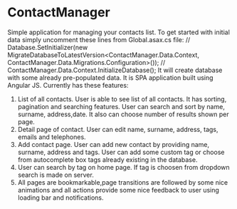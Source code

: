 ContactManager
==============
Simple application for managing your contacts list.
To get started with initial data simply uncomment these lines from Global.asax.cs file:
       // Database.SetInitializer<Context>(new MigrateDatabaseToLatestVersion<ContactManager.Data.Context, ContactManager.Data.Migrations.Configuration>());
      // ContactManager.Data.Context.InitializeDatabase();
      It will create database with some already pre-populated data.
It is SPA application built using Angular JS.
Currently has  these features:
1. List of all contacts. User is able to see list of all contacts. It has sorting, pagination and searching features.
User can search and sort by name, surname, address,date. It also can choose number of results shown per page.
2. Detail page of contact. User can edit name, surname, address, tags, emails and telephones.
3. Add contact page. User can add new contact by providing name, surname, address and tags.
   User can add some custom tag or choose from autocomplete box tags already existing in the database.
4. User can search by tag on home page. If tag is choosen from dropdown search is made on server.
5. All pages are bookmarkable,page transitions are followed by some nice animations
   and all actions provide some nice feedback to user using loading bar and notifications.
